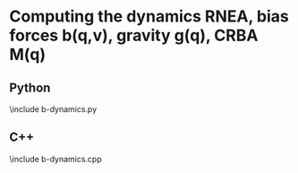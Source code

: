 # Computing the dynamics RNEA, bias forces b(q,v), gravity g(q), CRBA M(q)

## Python
\include b-dynamics.py

## C++
\include b-dynamics.cpp
